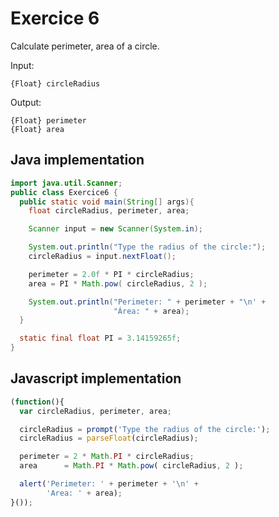 # Exercice 6

Calculate perimeter, area of a circle.

Input: 
```
{Float} circleRadius
```

Output: 
```
{Float} perimeter
{Float} area
```

## Java implementation
```java
import java.util.Scanner;
public class Exercice6 {
  public static void main(String[] args){
    float circleRadius, perimeter, area;

    Scanner input = new Scanner(System.in);

    System.out.println("Type the radius of the circle:");
    circleRadius = input.nextFloat();

    perimeter = 2.0f * PI * circleRadius;
    area = PI * Math.pow( circleRadius, 2 );

    System.out.println("Perimeter: " + perimeter + "\n' + 
                       "Área: " + area);
  }

  static final float PI = 3.14159265f;
}
```

## Javascript implementation
```javascript
(function(){
  var circleRadius, perimeter, area;

  circleRadius = prompt('Type the radius of the circle:'); 
  circleRadius = parseFloat(circleRadius);

  perimeter = 2 * Math.PI * circleRadius;
  area      = Math.PI * Math.pow( circleRadius, 2 );

  alert('Perimeter: ' + perimeter + '\n' + 
        'Area: ' + area);
}());
```
